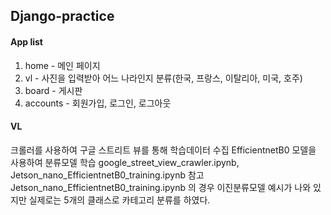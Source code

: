## Django-practice
#### App list
1. home - 메인 페이지
2. vl - 사진을 입력받아 어느 나라인지 분류(한국, 프랑스, 이탈리아, 미국, 호주)
3. board - 게시판
4. accounts - 회원가입, 로그인, 로그아웃
#### VL
 크롤러를 사용하여 구글 스트리트 뷰를 통해 학습데이터 수집
 EfficientnetB0 모델을 사용하여 분류모델 학습
 google_street_view_crawler.ipynb, Jetson_nano_EfficientnetB0_training.ipynb 참고
 Jetson_nano_EfficientnetB0_training.ipynb 의 경우 이진분류모델 예시가 나와 있지만 실제로는 5개의 클래스로 카테고리 분류를 하였다.
 